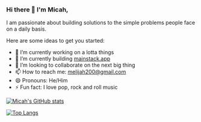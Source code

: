 ### Hi there 👋 I'm Micah,
I am passionate about building solutions to the simple problems people face on a daily basis.
<!--
**Megxos/Megxos** is a ✨ _special_ ✨ repository because its `README.md` (this file) appears on your GitHub profile. -->

Here are some ideas to get you started:

- 🔭 I’m currently working on a lotta things
- 🌱 I’m currently building [mainstack.app](https://mainstack.app) 
- 👯 I’m looking to collaborate on the next big thing
- 📫 How to reach me: melijah200@gmail.com
- 😄 Pronouns: He/Him
- ⚡ Fun fact: I love pop, rock and roll music

[![Micah's GitHub stats](https://github-readme-stats.vercel.app/api?username=codemicah&count_private=true&show_icons=true&theme=transparent)](https://github.com/anuraghazra/github-readme-stats)
<!-- [![Top Langs](https://github-readme-stats.vercel.app/api?username=codemicah&langs_count=6&hide=css,html&show_icons=true&count_private=true&theme=radical)](https://github.com/anuraghazra/github-readme-stats) -->
[![Top Langs](https://github-readme-stats.vercel.app/api/top-langs/?username=codemicah&langs_count=2&show_icons=true&count_private=true&theme=transparent)](https://github.com/anuraghazra/github-readme-stats)
